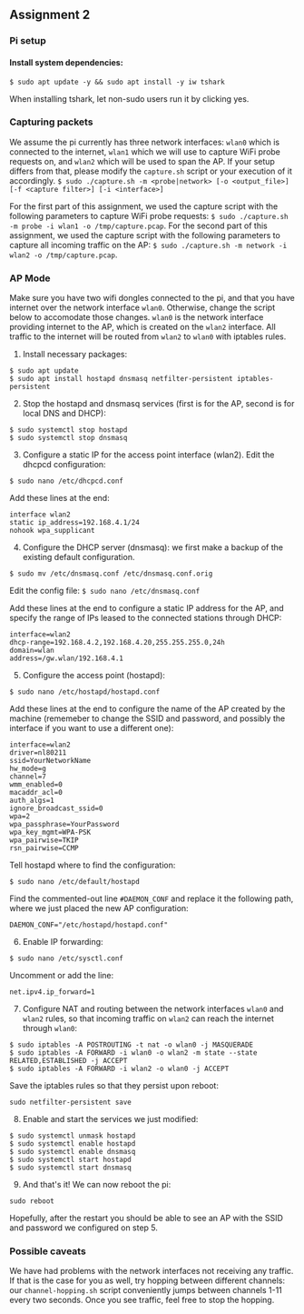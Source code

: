 ## Assignment 2

### Pi setup

#### Install system dependencies:

```
$ sudo apt update -y && sudo apt install -y iw tshark
```

When installing tshark, let non-sudo users run it by clicking yes.

### Capturing packets

We assume the pi currently has three network interfaces: `wlan0` which is connected to the internet, `wlan1` which we will use to capture WiFi probe requests on, and `wlan2` which will be used to span the AP. If your setup differs from that, please modify the `capture.sh` script or your execution of it accordingly.
`$ sudo ./capture.sh -m <probe|network> [-o <output_file>] [-f <capture filter>] [-i <interface>]`

For the first part of this assignment, we used the capture script with the following parameters to capture WiFi probe requests: `$ sudo ./capture.sh -m probe -i wlan1 -o /tmp/capture.pcap`.
For the second part of this assignment, we used the capture script with the following parameters to capture all incoming traffic on the AP: `$ sudo ./capture.sh -m network -i wlan2 -o /tmp/capture.pcap`.

### AP Mode

Make sure you have two wifi dongles connected to the pi, and that you have internet over the network interface `wlan0`. Otherwise, change the script below to accomodate those changes.
`wlan0` is the network interface providing internet to the AP, which is created on the `wlan2` interface. All traffic to the internet will be routed from `wlan2` to `wlan0` with iptables rules.

1. Install necessary packages:

```
$ sudo apt update
$ sudo apt install hostapd dnsmasq netfilter-persistent iptables-persistent
```

2. Stop the hostapd and dnsmasq services (first is for the AP, second is for local DNS and DHCP):

```
$ sudo systemctl stop hostapd
$ sudo systemctl stop dnsmasq
```

3. Configure a static IP for the access point interface (wlan2). Edit the dhcpcd configuration:

`$ sudo nano /etc/dhcpcd.conf`

Add these lines at the end:

```
interface wlan2
static ip_address=192.168.4.1/24
nohook wpa_supplicant
```

4. Configure the DHCP server (dnsmasq): we first make a backup of the existing default configuration.

```
$ sudo mv /etc/dnsmasq.conf /etc/dnsmasq.conf.orig
```

Edit the config file:
`$ sudo nano /etc/dnsmasq.conf`

Add these lines at the end to configure a static IP address for the AP, and specify the range of IPs leased to the connected stations through DHCP:

```
interface=wlan2
dhcp-range=192.168.4.2,192.168.4.20,255.255.255.0,24h
domain=wlan
address=/gw.wlan/192.168.4.1
```

5. Configure the access point (hostapd):

`$ sudo nano /etc/hostapd/hostapd.conf`

Add these lines at the end to configure the name of the AP created by the machine (rememeber to change the SSID and password, and possibly the interface if you want to use a different one):

```
interface=wlan2
driver=nl80211
ssid=YourNetworkName
hw_mode=g
channel=7
wmm_enabled=0
macaddr_acl=0
auth_algs=1
ignore_broadcast_ssid=0
wpa=2
wpa_passphrase=YourPassword
wpa_key_mgmt=WPA-PSK
wpa_pairwise=TKIP
rsn_pairwise=CCMP
```

Tell hostapd where to find the configuration:

`$ sudo nano /etc/default/hostapd`

Find the commented-out line `#DAEMON_CONF` and replace it the following path, where we just placed the new AP configuration:

`DAEMON_CONF="/etc/hostapd/hostapd.conf"`

6. Enable IP forwarding:

`$ sudo nano /etc/sysctl.conf`

Uncomment or add the line:

`net.ipv4.ip_forward=1`

7. Configure NAT and routing between the network interfaces `wlan0` and `wlan2` rules, so that incoming traffic on `wlan2` can reach the internet through `wlan0`:

```
$ sudo iptables -A POSTROUTING -t nat -o wlan0 -j MASQUERADE
$ sudo iptables -A FORWARD -i wlan0 -o wlan2 -m state --state RELATED,ESTABLISHED -j ACCEPT
$ sudo iptables -A FORWARD -i wlan2 -o wlan0 -j ACCEPT
```

Save the iptables rules so that they persist upon reboot:

`sudo netfilter-persistent save`

8. Enable and start the services we just modified:

```
$ sudo systemctl unmask hostapd
$ sudo systemctl enable hostapd
$ sudo systemctl enable dnsmasq
$ sudo systemctl start hostapd
$ sudo systemctl start dnsmasq
```

9. And that's it! We can now reboot the pi:

`sudo reboot`

Hopefully, after the restart you should be able to see an AP with the SSID and password we configured on step 5.

### Possible caveats

We have had problems with the network interfaces not receiving any traffic. If that is the case for you as well, try hopping between different channels: our `channel-hopping.sh` script conveniently jumps between channels 1-11 every two seconds. Once you see traffic, feel free to stop the hopping.

